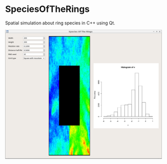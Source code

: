 # SpeciesOfTheRings

Spatial simulation about ring species in C++ using Qt.

![SpeciesOfTheRings v2.0](Screenshots/SpeciesOfTheRings_2_0.png)
